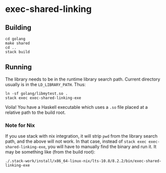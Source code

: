 # exec-shared-linking

## Building
```
cd golang
make shared
cd ..
stack build
```

## Running
The library needs to be in the runtime library search path. Current directory usually is in the `LD_LIBRARY_PATH`. Thus:
```
ln -sf golang/libmytest.so .
stack exec exec-shared-linking-exe
```

Voila! You have a Haskell executable which uses a `.so` file placed at a relative path to the build root.

### Note for Nix
If you use stack with nix integration, it will strip `pwd` from the library search path, and the above will not work. In that case, instead of `stack exec exec-shared-linking-exe`, you will have to manually find the binary and run it. It may be something like (from the build root):
```
./.stack-work/install/x86_64-linux-nix/lts-10.8/8.2.2/bin/exec-shared-linking-exe
```
